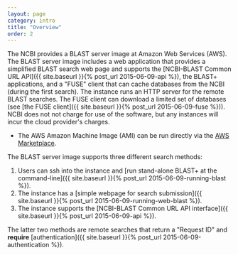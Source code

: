 ```yaml
---
layout: page
category: intro
title: "Overview"
order: 2
---
```


The NCBI provides a BLAST server image at Amazon Web Services
(AWS).  The BLAST server image includes a web application that provides
a simplified BLAST search web page and supports the [NCBI-BLAST Common URL API]({{ site.baseurl }}{% post_url 2015-06-09-api %}), 
the BLAST+ applications, 
and a "FUSE" client that can cache databases from the NCBI (during the first search).
The instance runs an HTTP server for the remote BLAST searches. The FUSE client can download
a limited set of databases (see [the FUSE client]({{ site.baseurl }}{% post_url 2015-06-09-fuse %})). 
NCBI does not not charge for use of the software, but any instances will
incur the cloud provider's charges.

* The AWS Amazon Machine Image (AMI) can be run directly via the [AWS
Marketplace](https://aws.amazon.com/marketplace/pp/B00N44P7L6).

The BLAST server image supports three different search methods:

1. Users can ssh into the instance and [run stand-alone BLAST+ at the
command-line]({{ site.baseurl }}{% post_url 2015-06-09-running-blast %}). 
1. The instance has a [simple webpage for search submission]({{ site.baseurl }}{% post_url 2015-06-09-running-web-blast %}). 
1. The instance supports the [NCBI-BLAST Common URL API interface]({{ site.baseurl }}{% post_url 2015-06-09-api %}). 

The latter two methods are remote searches that return a "Request ID" and **require** [authentication]({{ site.baseurl }}{% post_url 2015-06-09-authentication %}).
